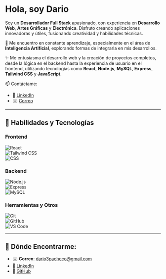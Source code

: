 #  Hola, soy Dario 

Soy un **Desarrollador Full Stack** apasionado, con experiencia en **Desarrollo Web**, **Artes Gráficas** y **Electrónica**. Disfruto creando aplicaciones innovadoras y útiles, fusionando creatividad y habilidades técnicas.

🌱 Me encuentro en constante aprendizaje, especialmente en el área de **Inteligencia Artificial**, explorando formas de integrarla en mis desarrollos.

✨ Me entusiasma el desarrollo web y la creación de proyectos completos, desde la lógica en el backend hasta la experiencia de usuario en el frontend, utilizando tecnologías como **React**, **Node.js**, **MySQL**, **Express**, **Tailwind CSS** y **JavaScript**.

📫 Contáctame:
- 💼 [LinkedIn](https://www.linkedin.com/in/dario3pacheco/)  
- ✉️ [Correo](mailto:dario3pacheco@gmail.com)

---

## 🚀 Habilidades y Tecnologías

### **Frontend**
![React](https://img.shields.io/badge/-React-black?style=flat-square&logo=react&logoColor=61DAFB)  
![Tailwind CSS](https://img.shields.io/badge/-Tailwind%20CSS-black?style=flat-square&logo=tailwind-css&logoColor=06B6D4)  
![CSS](https://img.shields.io/badge/-CSS3-black?style=flat-square&logo=css3&logoColor=1572B6)

### **Backend**
![Node.js](https://img.shields.io/badge/-Node.js-black?style=flat-square&logo=node.js&logoColor=8CC84B)  
![Express](https://img.shields.io/badge/-Express-black?style=flat-square&logo=express&logoColor=000000)  
![MySQL](https://img.shields.io/badge/-MySQL-black?style=flat-square&logo=mysql&logoColor=4479A1)

### **Herramientas y Otros**
![Git](https://img.shields.io/badge/-Git-black?style=flat-square&logo=git&logoColor=F05032)  
![GitHub](https://img.shields.io/badge/-GitHub-black?style=flat-square&logo=github&logoColor=FFFFFF)  
![VS Code](https://img.shields.io/badge/-Visual%20Studio%20Code-black?style=flat-square&logo=visual-studio-code&logoColor=007ACC)


---

## 📍 Dónde Encontrarme:
- ✉️ **Correo**: [dario3pacheco@gmail.com](mailto:dario3pacheco@gmail.com)
- 🔗 [LinkedIn](https://www.linkedin.com/in/dario3pacheco/)
- 🔗 [GitHub](https://github.com/Dario3111)
